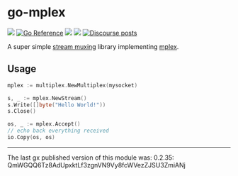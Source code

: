 # go-mplex

[![](https://img.shields.io/badge/made%20by-Protocol%20Labs-blue.svg?style=flat-square)](https://protocol.ai)
[![Go Reference](https://pkg.go.dev/badge/github.com/libp2p/go-mplex.svg)](https://pkg.go.dev/github.com/libp2p/go-mplex)
[![](https://img.shields.io/badge/project-libp2p-yellow.svg?style=flat-square)](https://libp2p.io/)
[![](https://img.shields.io/badge/freenode-%23libp2p-yellow.svg?style=flat-square)](http://webchat.freenode.net/?channels=%23libp2p)
[![Discourse posts](https://img.shields.io/discourse/https/discuss.libp2p.io/posts.svg)](https://discuss.libp2p.io)

A super simple [stream muxing](https://docs.libp2p.io/concepts/stream-multiplexing/) library implementing [mplex](https://github.com/libp2p/specs/tree/master/mplex).

## Usage

```go
mplex := multiplex.NewMultiplex(mysocket)

s, _ := mplex.NewStream()
s.Write([]byte("Hello World!"))
s.Close()

os, _ := mplex.Accept()
// echo back everything received
io.Copy(os, os)
```

---

The last gx published version of this module was: 0.2.35: QmWGQQ6Tz8AdUpxktLf3zgnVN9Vy8fcWVezZJSU3ZmiANj
